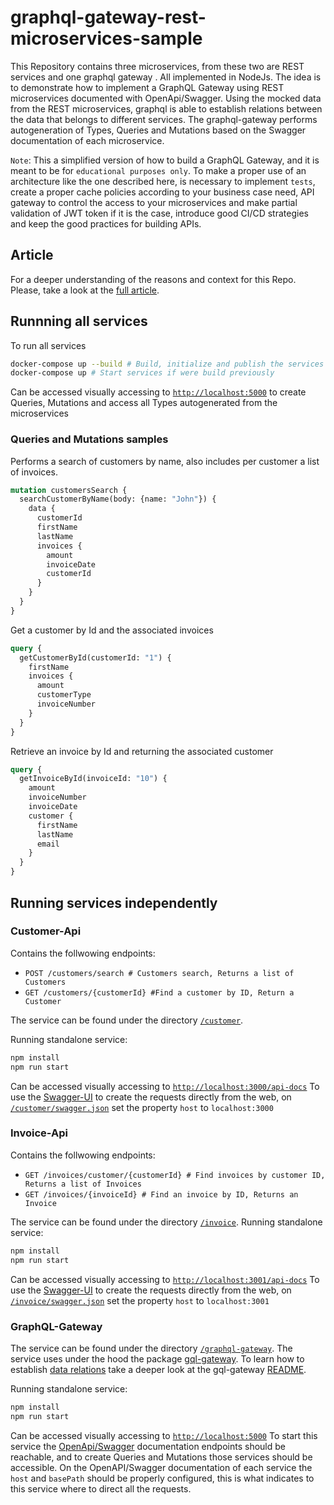 # graphql-gateway-rest-microservices-sample
This Repository contains three microservices, from these two are REST services and one graphql gateway . All implemented in NodeJs.
The idea is to demonstrate how to implement a GraphQL Gateway using REST microservices documented with OpenApi/Swagger.
Using the mocked data from the REST microservices, graphql is able to establish relations between the data that belongs to different services.
The graphql-gateway performs autogeneration of Types, Queries and Mutations based on the Swagger documentation of each microservice.

`Note`: This a simplified version of how to build a GraphQL Gateway, and it is meant to be for `educational purposes only`. To make a proper use of an architecture like the one described here, is necessary to implement `tests`, create a proper cache policies according to your business case need, API gateway to control the access to your microservices and make partial validation of JWT token if it is the case, introduce good CI/CD strategies and keep the good practices for building APIs.

## Article
For a deeper understanding of the reasons and context for this Repo. Please, take a look at the [full article](https://github.com/segpacto/graphql-gateway-microservices-sample/tree/master/article.pdf).

## Runnning all services
To run all services
```sh
docker-compose up --build # Build, initialize and publish the services
docker-compose up # Start services if were build previously
```
Can be accessed visually accessing to [`http://localhost:5000`](http://localhost:5000) to create Queries, Mutations and access all Types autogenerated from the microservices

### Queries and Mutations samples
Performs a search of customers by name, also includes per customer a list of invoices.
```graphql
mutation customersSearch {
  searchCustomerByName(body: {name: "John"}) {
    data {
      customerId
      firstName
      lastName
      invoices {
        amount
        invoiceDate
        customerId
      }
    }
  }
}
```
Get a customer by Id and the associated invoices
```graphql
query {
  getCustomerById(customerId: "1") {
    firstName
    invoices {
      amount
      customerType
      invoiceNumber
    }
  }
}
```
Retrieve an invoice by Id and returning the associated customer
```graphql
query {
  getInvoiceById(invoiceId: "10") {
    amount
    invoiceNumber
    invoiceDate
    customer {
      firstName
      lastName
      email
    }
  }
}
```

## Running services independently
### Customer-Api
Contains the follwowing endpoints:
- `POST /customers/search # Customers search, Returns a list of Customers`
- `GET /customers/{customerId} #Find a customer by ID, Return a Customer`

The service can be found under the directory [`/customer`](https://github.com/segpacto/graphql-gateway-microservices-sample/tree/master/customer).

Running standalone service:
```sh
npm install
npm run start
```
Can be accessed visually accessing to [`http://localhost:3000/api-docs`](http://localhost:3000/api-docs)
To use the [Swagger-UI](https://swagger.io/tools/swagger-ui/) to create the requests directly from the web, on [`/customer/swagger.json`](https://github.com/segpacto/graphql-gateway-microservices-sample/blob/master/customer/swagger.json) set the property `host` to `localhost:3000`

### Invoice-Api
Contains the follwowing endpoints:
- `GET /invoices/customer/{customerId} # Find invoices by customer ID, Returns a list of Invoices`
- `GET /invoices/{invoiceId} # Find an invoice by ID, Returns an Invoice`

The service can be found under the directory [`/invoice`](https://github.com/segpacto/graphql-gateway-microservices-sample/tree/master/invoice).
Running standalone service:
```sh
npm install
npm run start
```
Can be accessed visually accessing to [`http://localhost:3001/api-docs`](http://localhost:3001/api-docs)
To use the [Swagger-UI](https://swagger.io/tools/swagger-ui/) to create the requests directly from the web, on [`/invoice/swagger.json`](https://github.com/segpacto/graphql-gateway-microservices-sample/blob/master/invoice/swagger.json) set the property `host` to `localhost:3001`

### GraphQL-Gateway
The service can be found under the directory [`/graphql-gateway`](https://github.com/segpacto/graphql-gateway-microservices-sample/tree/master/graphql-gateway).
The service uses under the hood the package [gql-gateway](https://www.npmjs.com/package/gql-gateway). To learn how to establish [data relations](https://github.com/segpacto/graphql-gateway-microservices-sample/blob/master/graphql-gateway/index.js) take a deeper look at  the gql-gateway [README](https://github.com/segpacto/gql-gateway#readme).

Running standalone service:
```sh
npm install
npm run start
```
Can be accessed visually accessing to [`http://localhost:5000`](http://localhost:5000)
To start this service the [OpenApi/Swagger](https://swagger.io/docs/specification/about/) documentation endpoints should be reachable, and to create Queries and Mutations
those services should be accessible.
On the OpenAPI/Swagger documentation of each service the `host` and `basePath` should be properly configured, this is what indicates to this service where to direct all the requests.
